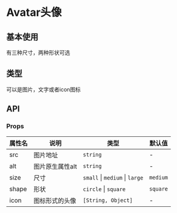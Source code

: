 # Avatar头像

## 基本使用

有三种尺寸，两种形状可选

<demo vue="../example/avatar/Basic.vue" />

## 类型

可以是图片，文字或者icon图标

<demo vue="../example/avatar/Type.vue" />

## API

### Props

| 属性名 | 说明            | 类型                           | 默认值   |
| ------ | --------------- | ------------------------------ | -------- |
| src    | 图片地址        | `string`                       | -        |
| alt    | 图片原生属性alt | `string`                       | -        |
| size   | 尺寸            | `small` \| `medium` \| `large` | `medium` |
| shape  | 形状            | `circle` \| `square`           | `square` |
| icon   | 图标形式的头像  | `[String, Object]`             | -        |
